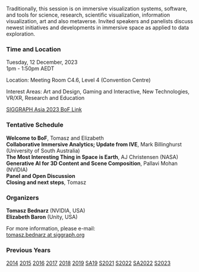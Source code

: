Traditionally, this session is on immersive visualization systems, software, and tools for science, research, scientific visualization, information visualization, art and also metaverse. Invited speakers and panelists discuss newest initiatives and developments in immersive space as applied to data exploration.

### Time and Location

Tuesday, 12 December, 2023<br>
1pm - 1:50pm AEDT<br>

Location: Meeting Room C4.6, Level 4 (Convention Centre)

Interest Areas: Art and Design, Gaming and Interactive, New Technologies, VR/XR, Research and Education

[SIGGRAPH Asia 2023 BoF Link](https://asia.siggraph.org/2023/presentation/?id=bof_112&sess=sess243)

### Tentative Schedule
**Welcome to BoF**, Tomasz and Elizabeth<br />
**Collaborative Immersive Analytics; Update from IVE**, Mark Billinghurst (University of South Australia)<br />
**The Most Interesting Thing in Space is Earth**, AJ Christensen (NASA)<br />
**Generative AI for 3D Content and Scene Composition**, Pallavi Mohan (NVIDIA)<br />
**Panel and Open Discussion**<br />
**Closing and next steps**, Tomasz

### Organizers

**Tomasz Bednarz** (NVIDIA, USA)<br />
**Elizabeth Baron** (Unity, USA)

For more information, please e-mail:<br />
[tomasz.bednarz at siggraph.org](mailto:tomasz.bednarz@siggraph.org)

### Previous Years

[2014](http://immersive-visualisation.blogspot.com/2014)
[2015](http://immersive-visualisation.blogspot.com/2015/)
[2016](http://immersive-visualisation.blogspot.com/2016)
[2017](/2017.html)
[2018](/2018.html)
[2019](/2019.html)
[SA19](/sa2019.html)
[S2021](/s2021.html)
[S2022](/s2022.html)
[SA2022](/sa2022.html)
[S2023](/s2023.html)
